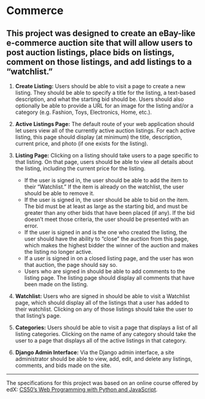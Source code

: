 # Commerce
## This project was designed to create an eBay-like e-commerce auction site that will allow users to post auction listings, place bids on listings, comment on those listings, and add listings to a “watchlist.”

1. <strong>Create Listing:</strong> Users should be able to visit a page to create a new listing. They should be able to specify a title for the listing, a text-based description, and what the starting bid should be. Users should also optionally be able to provide a URL for an image for the listing and/or a category (e.g. Fashion, Toys, Electronics, Home, etc.).
2. <strong>Active Listings Page:</strong> The default route of your web application should let users view all of the currently active auction listings. For each active listing, this page should display (at minimum) the title, description, current price, and photo (if one exists for the listing).
3. <strong>Listing Page:</strong> Clicking on a listing should take users to a page specific to that listing. On that page, users should be able to view all details about the listing, including the current price for the listing.

    * If the user is signed in, the user should be able to add the item to their “Watchlist.” If the item is already on the watchlist, the user should be able to remove it.
    * If the user is signed in, the user should be able to bid on the item. The bid must be at least as large as the starting bid, and must be greater than any other bids that have been placed (if any). If the bid doesn’t meet those criteria, the user should be presented with an error.
    * If the user is signed in and is the one who created the listing, the user should have the ability to “close” the auction from this page, which makes the highest bidder the winner of the auction and makes the listing no longer active.
    * If a user is signed in on a closed listing page, and the user has won that auction, the page should say so.
    * Users who are signed in should be able to add comments to the listing page. The listing page should display all comments that have been made on the listing.

4. <strong>Watchlist:</strong> Users who are signed in should be able to visit a Watchlist page, which should display all of the listings that a user has added to their watchlist. Clicking on any of those listings should take the user to that listing’s page.
5. <strong>Categories:</strong> Users should be able to visit a page that displays a list of all listing categories. Clicking on the name of any category should take the user to a page that displays all of the active listings in that category.
6. <strong>Django Admin Interface:</strong> Via the Django admin interface, a site administrator should be able to view, add, edit, and delete any listings, comments, and bids made on the site.


******

The specifications for this project was based on an online course offered by edX: [CS50’s Web Programming with Python and JavaScript](https://cs50.harvard.edu/web/2020/).
